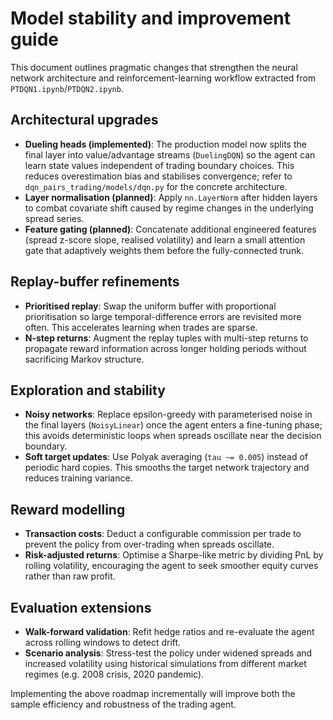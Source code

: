 # Model stability and improvement guide

This document outlines pragmatic changes that strengthen the neural
network architecture and reinforcement-learning workflow extracted from
`PTDQN1.ipynb`/`PTDQN2.ipynb`.

## Architectural upgrades

- **Dueling heads (implemented)**: The production model now splits the
  final layer into value/advantage streams (`DuelingDQN`) so the agent can
  learn state values independent of trading boundary choices. This
  reduces overestimation bias and stabilises convergence; refer to
  `dqn_pairs_trading/models/dqn.py` for the concrete architecture.
- **Layer normalisation (planned)**: Apply `nn.LayerNorm` after hidden
  layers to combat covariate shift caused by regime changes in the
  underlying spread series.
- **Feature gating (planned)**: Concatenate additional engineered features
  (spread z-score slope, realised volatility) and learn a small attention
  gate that adaptively weights them before the fully-connected trunk.

## Replay-buffer refinements

- **Prioritised replay**: Swap the uniform buffer with proportional
  prioritisation so large temporal-difference errors are revisited more
  often. This accelerates learning when trades are sparse.
- **N-step returns**: Augment the replay tuples with multi-step returns to
  propagate reward information across longer holding periods without
  sacrificing Markov structure.

## Exploration and stability

- **Noisy networks**: Replace epsilon-greedy with parameterised noise in
  the final layers (`NoisyLinear`) once the agent enters a fine-tuning
  phase; this avoids deterministic loops when spreads oscillate near the
  decision boundary.
- **Soft target updates**: Use Polyak averaging (`tau ~= 0.005`) instead of
  periodic hard copies. This smooths the target network trajectory and
  reduces training variance.

## Reward modelling

- **Transaction costs**: Deduct a configurable commission per trade to
  prevent the policy from over-trading when spreads oscillate.
- **Risk-adjusted returns**: Optimise a Sharpe-like metric by dividing PnL
  by rolling volatility, encouraging the agent to seek smoother equity
  curves rather than raw profit.

## Evaluation extensions

- **Walk-forward validation**: Refit hedge ratios and re-evaluate the
  agent across rolling windows to detect drift.
- **Scenario analysis**: Stress-test the policy under widened spreads and
  increased volatility using historical simulations from different market
  regimes (e.g. 2008 crisis, 2020 pandemic).

Implementing the above roadmap incrementally will improve both the sample
efficiency and robustness of the trading agent.
